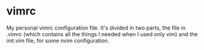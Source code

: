 # vimrc
My personal vimrc configuration file. It's divided in two parts, the file in
.vimrc (which contains all the things I needed when I used only vim) and the
init.vim file, for some nvim configuration.
